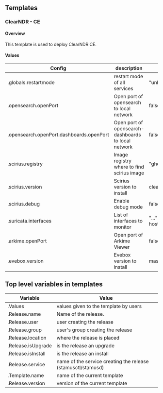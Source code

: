 ## Templates

### ClearNDR - CE

#### Overview

This template is used to deploy ClearNDR CE.

#### Values

| Config    | description | default |
| -------- | ------- | ------- |
| .globals.restartmode | restart mode of all services    | "unless-stopped" |
| .opensearch.openPort | Open port of opensearch to local network | false |
| .opensearch.openPort.dashboards.openPort | Open port of opensearch-dashboards to local network | false |
| .scirius.registry | Image registry where to find scirius image | "ghcr.io/stamusnetworks/scirius" |
| .scirius.version | Scirius version to install | clearndr-ce-b1 |
| .scirius.debug | Enable debug mode | false |
| .suricata.interfaces | List of interfaces to monitor | "..."(all network interfaces on host) |
| .arkime.openPort | Open port of Arkime Viewer | false |
| .evebox.version | Evebox version to install | master |

## Top level variables in templates

| Variable    | Value |
| -------- | ------- |
| .Values    | values given to the template by users    |
| .Release.name  | Name of the release.    |
| .Release.user | user creating the release     |
| .Release.group    | user's group creating the release    |
| .Release.location    | where the release is placed    |
| .Release.isUpgrade    | is the release an upgrade    |
| .Release.isInstall    | is the release an install    |
| .Release.service    | name of the service creating the release (stamusctl/stamusd)    |
| .Template.name    | name of the current template    |
| .Release.version    | version of the current template    |